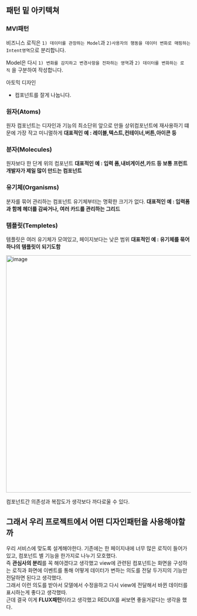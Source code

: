 
## 패턴 밑 아키텍쳐

### MVI패턴

비즈니스 로직은 `1) 데이터를 관장하는 Model`과 `2)사용자의 행동을 데이터 변화로 매핑하는 Intent영역`으로 분리합니다.

Model은 다시 `1) 변화를 감지하고 변경사항을 전파하는 영역`과 `2) 데이터를 변화하는 로직` 을 구분하여 작성합니다.

아토믹 디자인

- 컴포넌트를 잘게 나눕니다.

### **원자(Atoms)**

원자 컴포넌트는 디자인과 기능의 최소단위 앞으로 만들 상위컴포넌트에 재사용하기 떄문에 가장 작고 미니멀하게 
**대표적인 예 : 레이블,텍스트,컨테이너,버튼,아이콘 등**

### 분자(Molecules)

원자보다 한 단계 위의 컴포넌트 
**대표적인 예 : 입력 폼,내비게이션,카드 등
보통 프런트 개발자가 제일 많이 만드는 컴포넌트**

### 유기체(Organisms)

분자를 묶어 관리하는 컴포넌트
유기체부터는 명확한 크기가 없다.
**대표적인 예 : 입력폼과 함께 헤더를 감싸거나, 여러 카드를 관리하는 그리드**

### 템플릿(Templetes)

템플릿은 여러 유기체가 모여있고, 페이지보다는 낮은 범위
**대표적인 예 : 유기체를 묶어 하나의 템플릿이 되기도함**

<img width="646" alt="image" src="https://user-images.githubusercontent.com/103626175/206406270-cb582557-1c5f-4283-96a5-c942318a3a02.png">

컴포넌트간 의존성과 복잡도가 생각보다 까다로울 수 있다.

## 그래서 우리 프로젝트에서 어떤 디자인패턴을 사용해야할까
우리 서비스에 맞도록 설계해야한다. 기존에는 한 페이지내에 너무 많은 로직이 들어가 있고, 컴포넌트 별 기능을 한가지로 나누기 모호했다.<br>
즉 **관심사의 분리**를 꼭 해야겠다고 생각했고 view에 관련된 컴포넌트는 화면을 구성하는 로직과 화면에 이벤트를 통해 어떻게 데이터가 변하는 의도를 전달 두가지의 기능만 전달하면 된다고 생각했다.<br>
그래서 이런 의도를 받아서 모델에서 수정을하고 다시 view에 전달해서 바뀐 데이터를 표시하는게 좋다고 생각했따.<br>
근데 결국 이게 **FLUX패턴**이라고 생각했고 REDUX를 써보면 좋을거같다는 생각을 했다.
